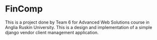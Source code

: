 # FinComp

This is a project done by Team 6 for Advanced Web Solutions course in Anglia Ruskin University. This is a design and implementation of a simple django vendor client management application.
